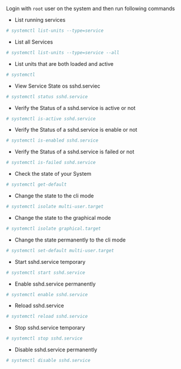 Login with `root` user on the system and then run following commands

- List running services
```bash
# systemctl list-units --type=service
```
- List all Services 
``` bash
# systemctl list-units --type=service --all
```
- List units that are both loaded and active
```bash
# systemctl
```
- View Service State os sshd.serviec
```bash
# systemctl status sshd.service
```
- Verify the Status of a sshd.service is active or not 
```bash
# systemctl is-active sshd.service
```
- Verify the Status of a sshd.service is enable or not
```bash
# systemctl is-enabled sshd.service
```
- Verify the Status of a sshd.service is failed or not
```bash
# systemctl is-failed sshd.service
```
- Check the state of your System 
```bash
# systemctl get-default
```
- Change the state to the cli mode
```bash
# systemctl isolate multi-user.target
```
- Change the state to the graphical mode
```bash
# systemctl isolate graphical.target
```
- Change the state permanently to the cli mode
```bash
# systemctl set-default multi-user.target
```
- Start sshd.service temporary
```bash
# systemctl start sshd.service
```
- Enable sshd.service permanently
```bash
# systemctl enable sshd.service
```
- Reload sshd.service
```bash
# systemctl reload sshd.service
```
- Stop sshd.service temporary
```bash
# systemctl stop sshd.service
```
- Disable sshd.service permanently
```bash
# systemctl disable sshd.service
```
